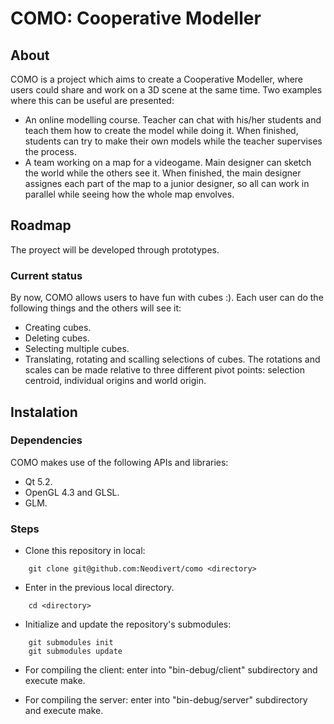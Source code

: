 COMO: Cooperative Modeller
====

## About
COMO is a project which aims to create a Cooperative Modeller, where users could share and work on a 3D scene at the same time. Two examples where this can be useful are presented:
* An online modelling course. Teacher can chat with his/her students and teach them how to create the model while doing it. When finished, students can try to make their own models while the teacher supervises the process.
* A team working on a map for a videogame. Main designer can sketch the world while the others see it. When finished, the main designer assignes each part of the map to a junior designer, so all can work in parallel while seeing how the whole map envolves.

## Roadmap
The proyect will be developed through prototypes.

### Current status
By now, COMO allows users to have fun with cubes :). Each user can do the following things and the others will see it:
* Creating cubes.
* Deleting cubes.
* Selecting multiple cubes.
* Translating, rotating and scalling selections of cubes. The rotations and scales can be made relative to three different pivot points: selection centroid, individual origins and world origin.


## Instalation

### Dependencies
COMO makes use of the following APIs and libraries:
* Qt 5.2.
* OpenGL 4.3 and GLSL.
* GLM.


### Steps

* Clone this repository in local:

```
	git clone git@github.com:Neodivert/como <directory>
```

* Enter in the previous local directory.

```
	cd <directory>
```

* Initialize and update the repository's submodules:

```
	git submodules init  
	git submodules update  
```

* For compiling the client: enter into "bin-debug/client" subdirectory and execute make.

* For compiling the server: enter into "bin-debug/server" subdirectory and execute make.
